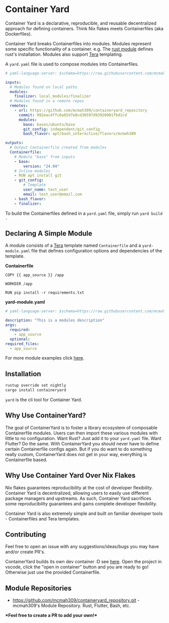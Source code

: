 # Container Yard

Container Yard is a declarative, reproducible, and reusable decentralized approach for defining containers. Think Nix flakes meets Containerfiles (aka Dockerfiles).

Container Yard breaks Containerfiles into modules. Modules represent some specific functionality of a container. e.g. The [rust module](https://github.com/mcmah309/containeryard_repository/tree/master/apt/rust/base) defines rust's installation. Modules also support [Tera](https://keats.github.io/tera/docs/) templating.

A `yard.yaml` file is used to compose modules into Containerfiles.
```yaml
# yaml-language-server: $schema=https://raw.githubusercontent.com/mcmah309/containeryard/master/src/schemas/yard-schema.json

inputs:
  # Modules found on local paths
  modules:
    finalizer: local_modules/finalizer
  # Modules found in a remote repos
  remotes:
    - url: https://github.com/mcmah309/containeryard_repository
      commit: 992eac4ffc0a65d7e8cd30597d93920901fbd1cd
      modules:
        base: bases/ubuntu/base
        git_config: independent/git_config
        bash_flavor: apt/bash_interactive/flavors/mcmah309

outputs:
  # Output Containerfile created from modules
  Containerfile:
    # Module "base" from inputs
    - base:
        version: "24.04"
    # Inline modules
    - RUN apt install git
    - git_config:
        # Template
        user_name: test_user
        email: test_user@email.com
    - bash_flavor:
    - finalizer:
```

To build the Containerfiles defined in a `yard.yaml` file, simply run `yard build .`

## Declaring A Simple Module

A module consists of a [Tera](https://keats.github.io/tera/docs/) template named `Containerfile` and a `yard-module.yaml` file 
that defines configuration options and dependencies of the template.

**Containerfile**
```Containerfile
COPY {{ app_source }} /app

WORKDIR /app

RUN pip install -r requirements.txt
```
**yard-module.yaml**
```yaml
# yaml-language-server: $schema=https://raw.githubusercontent.com/mcmah309/containeryard/master/src/schemas/yard-module-schema.json

description: "This is a modules description"
args:
  required:
    - app_source
  optional:
required_files:
  - app_source
```

For more module examples click [here](https://github.com/mcmah309/containeryard_repository/tree/master).

## Installation
```bash
rustup override set nightly
cargo install containeryard
```
`yard` is the cli tool for Container Yard.

## Why Use ContainerYard?

The goal of ContainerYard is to foster a library ecosystem of composable Containerfile modules. Users
can then import these various modules with little to no configuration. Want Rust? Just add it to your `yard.yaml` file.
Want Flutter? Do the same. With ContainerYard you should never have to define certain Containerfile configs again. But
if you do want to do something really custom, ContainerYard does not get in your way, everything is Containerfile based.

## Why Use Container Yard Over Nix Flakes

Nix flakes guarantees reproducibility at the cost of developer flexibility. Container Yard is decentralized, allowing users to easily use different package managers and upstreams. As such, Container Yard sacrifices some reproducibility guarantees and gains complete developer flexibility.

Container Yard is also extremely simple and built on familiar developer tools - Containerfiles and Tera templates.

## Contributing

Feel free to open an issue with any suggestions/ideas/bugs you may have and/or create PR's.

ContainerYard builds its own dev container :D see [here](https://github.com/mcmah309/containeryard/tree/master/.devcontainer).
Open the project in vscode, click the "open in container" button and you are ready to go! Otherwise just use the provided Containerfile.


## Module Repositories

- <https://github.com/mcmah309/containeryard_repository.git> - mcmah309's Module Repository. Rust, Flutter, Bash, etc.

**\*Feel free to create a PR to add your own!\***

